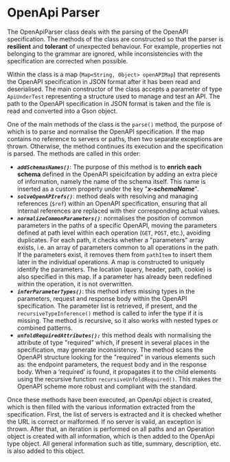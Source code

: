 # OpenApi Parser
The OpenApiParser class deals with the parsing of the OpenAPI specification. The methods of the class are constructed so that the parser is **resilient** and **tolerant** of unexpected behaviour. For example, properties not belonging to the grammar are ignored, while inconsistencies with the specification are corrected when possible.

Within the class is a map (```Map<String, Object> openAPIMap```) that represents the OpenAPI specification in JSON format after it has been read and deserialised. The main constructor of the class accepts a parameter of type ```ApiUnderTest``` representing a structure used to manage and test an API.
The path to the OpenAPI specification in JSON format is taken and the file is read and converted into a Gson object.

One of the main methods of the class is the ```parse()``` method, the purpose of which is to parse and normalise the OpenAPI specification.
If the map contains no reference to servers or paths, then two separate exceptions are thrown. Otherwise, the method continues its execution and the specification is parsed. The methods are called in this order:
- ***```addSchemasNames()```***: The purpose of this method is to **enrich each schema** defined in the OpenAPI speicifcation by adding an extra piece of information, namely the name of the schema itself. This name is inserted as a custom property under the key "***x-schemaName***".
- ***```solveOpenAPIrefs()```***: method deals with resolving and managing references (```$ref```) within an OpenAPI specification, ensuring that all internal references are replaced with their corresponding actual values.
- ***```normalizeCommonParameters()```***: normalises the position of common parameters in the paths of a specific OpenAPI, moving the parameters defined at path level within each operation (```GET```, ```POST```, etc.), avoiding duplicates. For each path, it checks whether a "parameters" array exists, i.e. an array of parameters common to all operations in the path. If the parameters exist, it removes them from ```pathItem``` to insert them later in the individual operations. A map is constructed to uniquely identify the parameters. The location (query, header, path, cookie) is also specified in this map. If a parameter has already been redefined within the operation, it is not overwritten.
- ***```inferParameterTypes()```***: this method infers missing types in the parameters, request and response body within the OpenAPI specification. The parameter list is retrieved, if present, and the ```recursiveTypeInference()``` method is called to infer the type if it is missing. The method is recursive, so it also works with nested types or combined patterns.
- ***```unfoldRequiredAttributes():```*** this method deals with normalising the attribute of type "required" which, if present in several places in the specification, may generate inconsistency. The method scans the OpenAPI structure looking for the "required" in various elements such as: the endpoint parameters, the request body and in the response body. When a ‘required’ is found, it propagates it to the child elements using the recursive function ```recursiveUnfoldRequired()```. This makes the OpenAPI scheme more robust and compliant with the standard.

Once these methods have been executed, an OpenApi object is created, which is then filled with the various information extracted from the specification. First, the list of servers is extracted and it is checked whether the URL is correct or malformed. If no server is valid, an exception is thrown.
After that, an iteration is performed on all paths and an Operation object is created with all information, which is then added to the OpenApi type object.
All general information such as title, summary, description, etc. is also added to this object.
